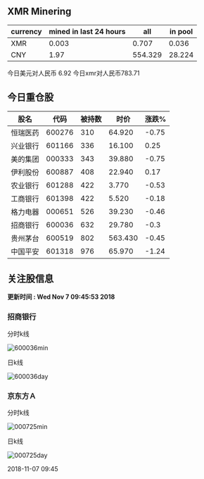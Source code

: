 ## XMR Minering

|currency|mined in last 24 hours|all|in pool|
|---|---|---|---|
|XMR|0.003|0.707|0.036|
|CNY|1.97|554.329|28.224|

今日美元对人民币 6.92	今日xmr对人民币783.71


## 今日重仓股 

|股名|代码|被持数|时价|涨跌%|
|---|---|---|---|---|
|恒瑞医药|600276|310|64.920|-0.75|
|兴业银行|601166|336|16.100|0.25|
|美的集团|000333|343|39.880|-0.75|
|伊利股份|600887|408|22.940|0.17|
|农业银行|601288|422|3.770|-0.53|
|工商银行|601398|422|5.520|-0.18|
|格力电器|000651|526|39.230|-0.46|
|招商银行|600036|632|29.780|-0.3|
|贵州茅台|600519|802|563.430|-0.45|
|中国平安|601318|976|65.970|-1.24|

## 关注股信息
**更新时间 : Wed Nov  7 09:45:53 2018**
### 招商银行 
分时k线

![600036min](http://image.sinajs.cn/newchart/min/n/sh600036.gif)

日k线

![600036day](http://image.sinajs.cn/newchart/daily/n/sh600036.gif)

### 京东方Ａ 
分时k线

![000725min](http://image.sinajs.cn/newchart/min/n/sz000725.gif)

日k线

![000725day](http://image.sinajs.cn/newchart/daily/n/sz000725.gif)

2018-11-07 09:45